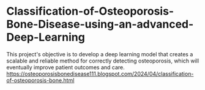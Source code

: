 # Classification-of-Osteoporosis-Bone-Disease-using-an-advanced-Deep-Learning
This project's  objective is to develop a deep learning model that creates a scalable and reliable method for correctly detecting osteoporosis, which will eventually improve patient outcomes and care.
https://osteoporosisbonedisease111.blogspot.com/2024/04/classification-of-osteoporosis-bone.html
